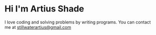 # Hi I'm Artius Shade
I love coding and solving problems by writing programs.
You can contact me at stillwaterartius@gmail.com
